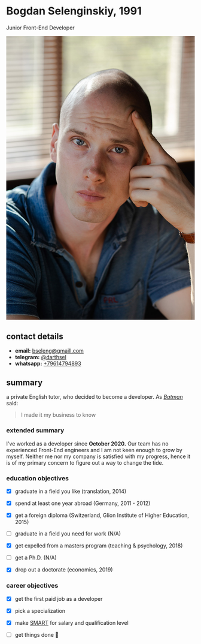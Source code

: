 # Bogdan Selenginskiy, 1991
Junior Front-End Developer


![cv portrait](/img/cv-portrait.jpg)


## contact details
* **email:** bseleng@gmaill.com
* **telegram:** [@darthsel](https://t.me/darthsel)
* **whatsapp:** [+79614794893](https://wa.me/+79614794893)
## summary
a private English tutor, who decided to become a developer.
As *[Batman][1]* said:
> I made it my business to know
 
### extended summary
I've worked as a developer since **October 2020.** Our team has no experienced Front-End engineers and I am not keen enough to grow by myself. Neither me nor my company is satisfied with my progress, hence it is of my primary concern to figure out a way to change the tide. 

### education objectives
- [x]  graduate in a field you like (translation, 2014)
- [x]  spend at least one year abroad (Germany, 2011 - 2012) 
- [x]  get a foreign diploma (Switzerland, Glion Institute of Higher Education, 2015) 
- [ ]  graduate in a field you need for work (N/A)
- [x]  get expelled from a masters program (teaching & psychology, 2018)
- [ ]  get a Ph.D. (N/A)
- [x]  drop out a doctorate (economics, 2019)

       
### career objectives
- [x]  get the first paid job as a developer 
- [x]  pick a specialization 
- [x]  make [SMART][2] for salary and qualification level 
- [ ]  get things done :rocket: 


[1]: https://en.wikipedia.org/wiki/Batman
[2]: https://en.wikipedia.org/wiki/SMART_criteria